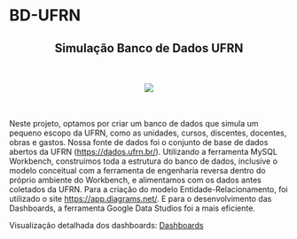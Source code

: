 # BD-UFRN

<div align="center">
<h2>Simulação Banco de Dados UFRN</h2>
<br></br>
</div>

<div align="center">
<img src="https://user-images.githubusercontent.com/104461710/209477754-b8de3f3b-c4f9-4a5c-8301-5d6381157777.png"/>
</div>
<br></br>

Neste projeto, optamos por criar um banco de dados que simula um pequeno escopo da UFRN, como as unidades, cursos, discentes, docentes, obras e gastos. Nossa fonte de dados foi o conjunto de base de dados abertos da UFRN (https://dados.ufrn.br/). 
Utilizando a ferramenta MySQL Workbench, construímos toda a estrutura do banco de dados, inclusive o modelo conceitual com a ferramenta de engenharia reversa dentro do próprio ambiente do Workbench, e alimentamos com os dados antes coletados da UFRN. Para a criação do modelo Entidade-Relacionamento, foi utilizado o site https://app.diagrams.net/. E para o desenvolvimento das Dashboards, a ferramenta Google Data Studios foi a mais eficiente.

Visualização detalhada dos dashboards: 
[Dashboards](https://datastudio.google.com/reporting/b16039eb-7bc9-43b6-802f-e0928dc26809)


